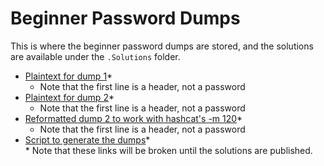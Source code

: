 # Beginner Password Dumps  

This is where the beginner password dumps are stored, and the solutions are available under the `.Solutions` folder.  
* [Plaintext for dump 1](https://github.com/JonZeolla/lab-PasswordCracking/tree/master/Beginner/Password_Dumps/.Solutions/Dump1-Beginner-Plaintext.txt)\*  
  * Note that the first line is a header, not a password  
* [Plaintext for dump 2](https://github.com/JonZeolla/lab-PasswordCracking/tree/master/Beginner/Password_Dumps/.Solutions/Dump2-Beginner-Plaintext.txt)\*  
  * Note that the first line is a header, not a password  
* [Reformatted dump 2 to work with hashcat's -m 120](https://github.com/JonZeolla/lab-PasswordCracking/tree/master/Beginner/Password_Dumps/.Solutions/Dump2-Beginner-Reformatted.txt)\*  
  * Note that the first line is a header, not a password  
* [Script to generate the dumps](https://github.com/JonZeolla/lab-PasswordCracking/tree/master/Beginner/Password_Dumps/.Solutions/Gen-Beginner.sh)\*  
\* Note that these links will be broken until the solutions are published.  

